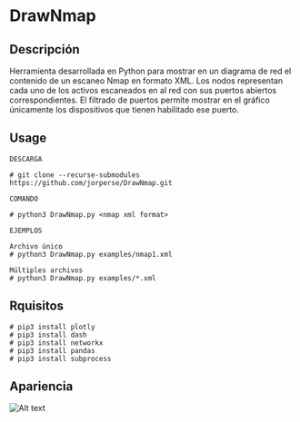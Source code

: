 # **DrawNmap**

## Descripción

Herramienta desarrollada en Python para mostrar en un diagrama de red el contenido de un escaneo Nmap en formato XML. Los nodos representan cada uno de los activos escaneados en al red con sus puertos abiertos correspondientes. El filtrado de puertos permite mostrar en el gráfico únicamente los dispositivos que tienen habilitado ese puerto.

## Usage

```console
DESCARGA

# git clone --recurse-submodules https://github.com/jorperse/DrawNmap.git

COMANDO

# python3 DrawNmap.py <nmap xml format>

EJEMPLOS

Archivo único
# python3 DrawNmap.py examples/nmap1.xml

Múltiples archivos
# python3 DrawNmap.py examples/*.xml

```

## Rquisitos

```console
# pip3 install plotly
# pip3 install dash
# pip3 install networkx
# pip3 install pandas
# pip3 install subprocess
```

## Apariencia

![Alt text](https://github.com/jorperse/DrawNmap/blob/main/Screenshots/drawnmap_vid.gif?raw=true "Estado actual")
